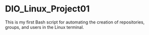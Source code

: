 # DIO_Linux_Project01
This is my first Bash script for automating the creation of repositories, groups, and users in the Linux terminal.
